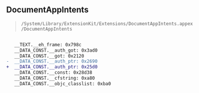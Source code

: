 ## DocumentAppIntents

> `/System/Library/ExtensionKit/Extensions/DocumentAppIntents.appex/DocumentAppIntents`

```diff

   __TEXT.__eh_frame: 0x798c
   __DATA_CONST.__auth_got: 0x3ad0
   __DATA_CONST.__got: 0x2120
-  __DATA_CONST.__auth_ptr: 0x2690
+  __DATA_CONST.__auth_ptr: 0x25d0
   __DATA_CONST.__const: 0x28d38
   __DATA_CONST.__cfstring: 0xa80
   __DATA_CONST.__objc_classlist: 0xba0

```
